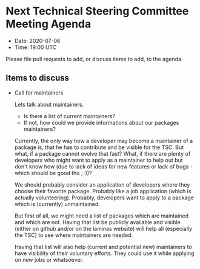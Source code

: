 # Next Technical Steering Committee Meeting Agenda

- Date: 2020-07-06
- Time: 19:00 UTC

Please file pull requests to add, or discuss items to add, to the agenda.

## Items to discuss

- Call for maintainers
  
  Lets talk about maintainers. 
  
  - Is there a list of current maintainers?
  - If not, how could we provide informations about our packages maintainers?
  
  Currently, the only way how a developer may become a maintainer of a package is, that he has to contribute and be visible for the TSC. But what, if a package cannot evolve that fast? What, if there are plenty of developers who might want to apply as a maintainer to help out but don't know how (due to lack of ideas for new features or lack of bugs - which should be good tho ;-))?
  
  We should probably consider an application of developers where they choose their favorite package. Probably like a job application (which is actually volunteering). Probably, developers want to apply to a package which is (currently) unmaintained.
  
  But first of all, we might need a list of packages which are maintained and which are not. Having that list be publicly available and visible (either on github and/or on the laminas website) will help all (especially the TSC) to see where maintainers are needed.
  
  Having that list will also help (current and potential new) maintainers to have visibility of their voluntary efforts. They could use it while applying on new jobs or whatsoever.
